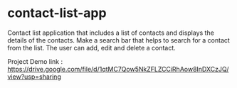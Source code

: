 # contact-list-app
Contact list application that includes a list of contacts and displays the details of the contacts. Make a search bar that helps to search for a contact from the list. The user can add, edit and delete a contact.

Project Demo link : https://drive.google.com/file/d/1qtMC7Qow5NkZFLZCCiRhAow8InDXCzJQ/view?usp=sharing

